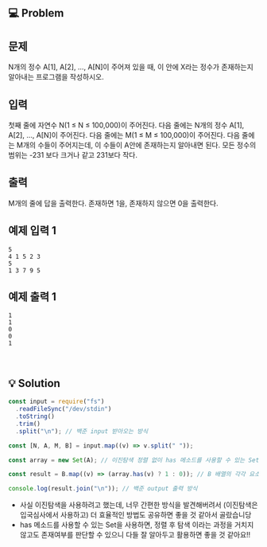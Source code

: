 ## 💻 Problem

## 문제

N개의 정수 A[1], A[2], …, A[N]이 주어져 있을 때, 이 안에 X라는 정수가 존재하는지 알아내는 프로그램을 작성하시오.

## 입력

첫째 줄에 자연수 N(1 ≤ N ≤ 100,000)이 주어진다. 다음 줄에는 N개의 정수 A[1], A[2], …, A[N]이 주어진다. 다음 줄에는 M(1 ≤ M ≤ 100,000)이 주어진다. 다음 줄에는 M개의 수들이 주어지는데, 이 수들이 A안에 존재하는지 알아내면 된다. 모든 정수의 범위는 -231 보다 크거나 같고 231보다 작다.

## 출력

M개의 줄에 답을 출력한다. 존재하면 1을, 존재하지 않으면 0을 출력한다.

## 예제 입력 1

```
5
4 1 5 2 3
5
1 3 7 9 5

```

## 예제 출력 1

```
1
1
0
0
1

```

<br/>

## 💡 Solution

```jsx
const input = require("fs")
  .readFileSync("/dev/stdin")
  .toString()
  .trim()
  .split("\n"); // 백준 input 받아오는 방식

const [N, A, M, B] = input.map((v) => v.split(" "));

const array = new Set(A); // 이진탐색 정렬 없이 has 메소드를 사용할 수 있는 Set 사용

const result = B.map((v) => (array.has(v) ? 1 : 0)); // B 배열의 각각 요소를 A배열 Set에서 찾기 -> 있으면 1, 없으면 0

console.log(result.join("\n")); // 백준 output 출력 방식
```

- 사실 이진탐색을 사용하려고 했는데, 너무 간편한 방식을 발견해버려서 (이진탐색은 입국심사에서 사용하고) 더 효율적인 방법도 공유하면 좋을 것 같아서 골랐습니당
- has 메소드를 사용할 수 있는 Set을 사용하면, 정렬 후 탐색 이라는 과정을 거치지 않고도 존재여부를 판단할 수 있으니 다들 잘 알아두고 활용하면 좋을 것 같아요!!
